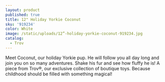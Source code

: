 ```yaml
---
layout: product
published: true
title: 12" Holiday Yorkie Coconut
sku: '919234'
color: White
image: /static/uploads/12”-holiday-yorkie-coconut-919234.jpg
catalog:
  - Trov
---
```

Meet Coconut, our holiday Yorkie pup. He will follow you all day long and join you on so many adventures. Shake his fur and see how fluffy he is! A piece from Trov®, our exclusive collection of boutique toys. Because childhood should be filled with something magical!
